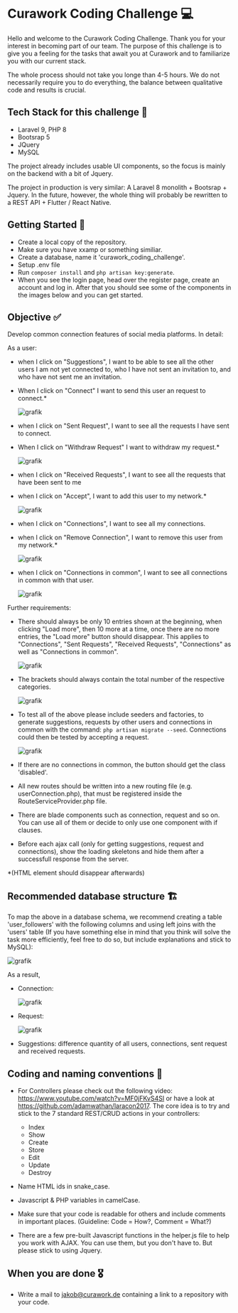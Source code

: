 # Curawork Coding Challenge 💻

Hello and welcome to the Curawork Coding Challenge. Thank you for your interest in becoming part of our team. The purpose of this challenge is to give you a feeling for the tasks that await you at Curawork and to familiarize you with our current stack.

The whole process should not take you longe than 4-5 hours. We do not necessarily require you to do everything, the balance between qualitative code and results is crucial.

## Tech Stack for this challenge 🐘

- Laravel 9, PHP 8
- Bootsrap 5
- JQuery
- MySQL

The project already includes usable UI components, so the focus is mainly on the backend with a bit of Jquery.

The project in production is very similar: A Laravel 8 monolith + Bootsrap + Jquery. In the future, however, the whole thing will probably be rewritten to a REST API + Flutter / React Native.

## Getting Started 🏃

- Create a local copy of the repository.
- Make sure you have xxamp or something similiar.
- Create a database, name it 'curawork_coding_challenge'.
- Setup .env file
- Run ```composer install``` and ``` php artisan key:generate ```.
- When you see the login page, head over the register page, create an account and log in. After that you should see some of the components in the images below and you can get started.
 
## Objective ✅

Develop common connection features of social media platforms. In detail: 

As a user:
- when I click on "Suggestions", I want to be able to see all the other users I am not yet connected to, who I have not sent an invitation to, and who have not sent me an invitation. 
- When I click on "Connect" I want to send this user an request to connect.*

    ![grafik](https://user-images.githubusercontent.com/76958067/170004194-4f0a4962-4759-491a-817b-8d18f8b71e12.png)


- when I click on "Sent Request", I want to see all the requests I have sent to connect.
- When I click on "Withdraw Request" I want to withdraw my request.*

    ![grafik](https://user-images.githubusercontent.com/76958067/170004103-5c8396a1-6897-4abd-8f41-e22ece4b4991.png)


- when I click on "Received Requests", I want to see all the requests that have been sent to me
- when I click on "Accept", I want to add this user to my network.*

    ![grafik](https://user-images.githubusercontent.com/76958067/170003922-9b4786f6-1da3-422a-aa15-14ff3f3f4e64.png)
    
- when I click on "Connections", I want to see all my connections.
- when I click on "Remove Connection", I want to remove this user from my network.*

    ![grafik](https://user-images.githubusercontent.com/76958067/170004446-9a2d2ba8-6d73-4cc2-9075-4795dcf94bea.png)

- when I click on "Connections in common", I want to see all connections in common with that user.  

    ![grafik](https://user-images.githubusercontent.com/76958067/170006264-c59dae03-3164-4198-9119-700a9c76f0cd.png)

Further requirements:

- There should always be only 10 entries shown at the beginning, when clicking "Load more", then 10 more at a time, once there are no more entries, the "Load more" button should disappear. This applies to "Connections", "Sent Requests", "Received Requests", "Connections" as well as "Connections in common".

    ![grafik](https://user-images.githubusercontent.com/76958067/170007175-f50b11c8-828f-443d-b76d-21b7330e0236.png)

- The brackets should always contain the total number of the respective categories.

    ![grafik](https://user-images.githubusercontent.com/76958067/170007652-8dc86360-9b06-46d0-bffd-c412e928ae88.png)
    
- To test all of the above please include seeders and factories, to generate suggestions, requests by other users and connections in common with the command:
    ```php artisan migrate --seed```. Connections could then be tested by accepting a request.

    ![grafik](https://user-images.githubusercontent.com/76958067/170030608-ca4c83e0-c1a4-488b-b701-e2e48b32929d.png)    

- If there are no connections in common, the button should get the class 'disabled'.

- All new routes should be written into a new routing file (e.g. userConnection.php), that must be registered inside the RouteServiceProvider.php file.

- There are blade components such as connection, request and so on. You can use all of them or decide to only use one component with if clauses.

- Before each ajax call (only for getting suggestions, request and connections), show the loading skeletons and hide them after a successfull response from the server.

*(HTML element should disappear afterwards)

## Recommended database structure 🏗️

To map the above in a database schema, we recommend creating a table 'user_followers' with the following columns and using left joins with the 'users' table (If you have something else in mind that you think will solve the task more efficiently, feel free to do so, but include explanations and stick to MySQL):

![grafik](https://user-images.githubusercontent.com/76958067/170064172-c23c0d12-1219-4634-b7c3-f4ceab024b58.png)

As a result, 
- Connection: 

    ![grafik](https://user-images.githubusercontent.com/76958067/170066996-c31b0017-373a-4a83-9eef-f36fd722c2c7.png)
- Request: 

    ![grafik](https://user-images.githubusercontent.com/76958067/170066892-66ba393c-1bf1-465a-88ab-27f38d8b050a.png)
    
- Suggestions: difference quantity of all users, connections, sent request and received requests.

## Coding and naming conventions 🚨

- For Controllers please check out the following video: https://www.youtube.com/watch?v=MF0jFKvS4SI or have a look at https://github.com/adamwathan/laracon2017. The core idea is to try and stick to the 7 standard REST/CRUD actions in your controllers:
    - Index
    - Show
    - Create
    - Store
    - Edit
    - Update
    - Destroy

- Name HTML ids in snake_case.
- Javascript & PHP variables in camelCase.
- Make sure that your code is readable for others and include comments in important places. (Guideline: Code = How?, Comment = What?)

- There are a few pre-built Javascript functions in the helper.js file to help you work with AJAX. You can use them, but you don't have to. But please stick to using Jquery.

## When you are done 🎖️

- Write a mail to jakob@curawork.de containing a link to a repository with your code.
